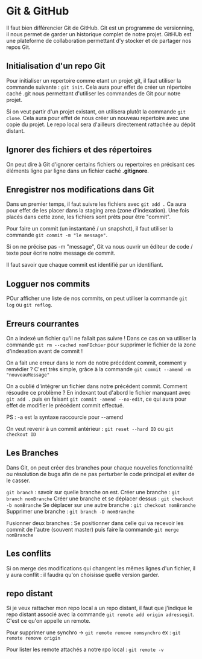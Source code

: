 # Git & GitHub

Il faut bien différencier Git de GitHub.
Git est un programme de versionning, il nous permet de garder un historique complet de notre projet. 
GitHUb est une plateforme de collaboration permettant d'y stocker et de partager nos repos Git.

## Initialisation d'un repo Git

Pour initialiser un repertoire comme etant un projet git, il faut utiliser la commande suivante : `git init`. Cela aura pour effet de créer un répertoire caché .git nous permettant d'utiliser les commandes de Git pour notre projet.

Si on veut partir d'un projet existant, on utilisera plutôt la commande `git clone`. Cela aura pour effet de nous créer un nouveau repertoire avec une copie du projet. Le repo local sera d'ailleurs directement rattachée au dépôt distant.

## Ignorer des fichiers et des répertoires

On peut dire à Git d'ignorer certains fichiers ou repertoires en précisant ces éléments ligne par ligne dans un fichier caché **.gitignore**. 

## Enregistrer nos modifications dans Git

Dans un premier temps, il faut suivre les fichiers avec `git add .` Ca aura pour effet de les placer dans la staging area (zone d'indexation). Une fois placés dans cette zone, les fichiers sont prêts pour être "commit".

Pour faire un commit (un instantané / un snapshot), il faut utiliser la commande `git commit -m "le message"`.

Si on ne précise pas -m "message", Git va nous ouvrir un éditeur de code / texte pour écrire notre message de commit.

Il faut savoir que chaque commit est identifié par un identifiant.

## Logguer nos commits

POur afficher une liste de nos commits, on peut utiliser la commande `git log` ou `git reflog`.

## Erreurs courrantes

On a indexé un fichier qu'il ne fallait pas suivre ! Dans ce cas on va utiliser la commande `git rm --cached nomFIchier` pour supprimer le fichier de la zone d'indexation avant de commit !

On a fait une erreur dans le nom de notre précédent commit, comment y remédier ? C'est très simple, grâce à la commande `git commit --amend -m "nouveauMessage"`

On a oublié d'intégrer un fichier dans notre précédent commit. Comment résoudre ce problème ? En indexant tout d'abord le fichier manquant avec `git add .` puis en faisant `git commit -amend --no-edit`, ce qui aura pour effet de modifier le précédent commit effectué.

PS : -a est la syntaxe raccourcie pour --amend

On veut revenir à un commit antérieur : `git reset --hard ID` ou `git checkout ID`


## Les Branches

Dans Git, on peut créer des branches pour chaque nouvelles fonctionnalité ou résolution de bugs afin de ne pas perturber le code principal et eviter de le casser.


`git branch` : savoir sur quelle branche on est.
Créer une branche : `git branch nomBranche`
Créer une branche et se déplacer dessus : `git checkout -b nomBranche`
Se déplacer sur une autre branche : `git checkout nomBranche`
Supprimer une branche : `git branch -D nomBranche`

Fusionner deux branches : Se positionner dans celle qui va recevoir les commit de l'autre (souvent master) puis faire la commande 
`git merge nomBranche`


## Les conflits 

Si on merge des modifications qui changent les mêmes lignes d'un fichier, il y aura conflit : il faudra qu'on choisisse quelle version garder.


## repo distant

Si je veux rattacher mon repo local a un repo distant, il faut que j'indique le repo distant associé avec la commande `git remote add origin adressegit`. C'est ce qu'on appelle un remote.

Pour supprimer une synchro -> `git remote remove nomsynchro`
ex : `git remote remove origin`

Pour lister les remote attachés a notre rpo local : `git remote -v`